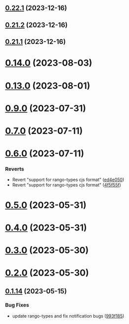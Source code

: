 ## [0.22.1](https://github.com/yeager-eren/rango-client/compare/provider-trustwallet@0.21.2...provider-trustwallet@0.22.1) (2023-12-16)



## [0.21.2](https://github.com/yeager-eren/rango-client/compare/provider-trustwallet@0.21.1-next.69...provider-trustwallet@0.21.2) (2023-12-16)



## [0.21.1](https://github.com/yeager-eren/rango-client/compare/provider-trustwallet@0.22.0...provider-trustwallet@0.21.1) (2023-12-16)



# [0.14.0](https://github.com/rango-exchange/rango-client/compare/provider-trustwallet@0.13.0...provider-trustwallet@0.14.0) (2023-08-03)



# [0.13.0](https://github.com/rango-exchange/rango-client/compare/provider-trustwallet@0.12.0...provider-trustwallet@0.13.0) (2023-08-01)



# [0.9.0](https://github.com/rango-exchange/rango-client/compare/provider-trustwallet@0.8.0...provider-trustwallet@0.9.0) (2023-07-31)



# [0.7.0](https://github.com/rango-exchange/rango-client/compare/provider-trustwallet@0.6.0...provider-trustwallet@0.7.0) (2023-07-11)



# [0.6.0](https://github.com/rango-exchange/rango-client/compare/provider-trustwallet@0.5.0...provider-trustwallet@0.6.0) (2023-07-11)


### Reverts

* Revert "support for rango-types cjs format" ([ed4e050](https://github.com/rango-exchange/rango-client/commit/ed4e050bfc0dcde7aeffa6b0d73b02080a5721eb))
* Revert "support for rango-types cjs format" ([4f5f55f](https://github.com/rango-exchange/rango-client/commit/4f5f55f96e8daa329588b932b19c291c30f339c4))



# [0.5.0](https://github.com/rango-exchange/rango-client/compare/provider-trustwallet@0.4.0...provider-trustwallet@0.5.0) (2023-05-31)



# [0.4.0](https://github.com/rango-exchange/rango-client/compare/provider-trustwallet@0.3.0...provider-trustwallet@0.4.0) (2023-05-31)



# [0.3.0](https://github.com/rango-exchange/rango-client/compare/provider-trustwallet@0.2.0...provider-trustwallet@0.3.0) (2023-05-30)



# [0.2.0](https://github.com/rango-exchange/rango-client/compare/provider-trustwallet@0.1.15...provider-trustwallet@0.2.0) (2023-05-30)



## [0.1.14](https://github.com/rango-exchange/rango-client/compare/provider-trustwallet@0.1.13...provider-trustwallet@0.1.14) (2023-05-15)


### Bug Fixes

* update rango-types and fix notification bugs ([993f185](https://github.com/rango-exchange/rango-client/commit/993f185e0b8c5e5e15a2c65ba2d85d1f9c8daa90))



